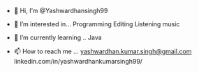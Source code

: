 - 👋 Hi, I’m @Yashwardhansingh99

- 👀 I’m interested in... 
      Programming
      Editing
      Listening music

- 🌱 I’m currently learning ..
      Java

- 📫 How to reach me ...
      yashwardhan.kumar.singh@gmail.com
      linkedin.com/in/yashwardhankumarsingh99/

